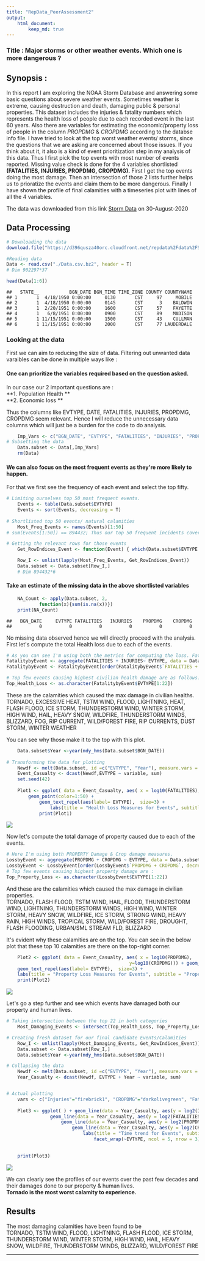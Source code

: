 ```yaml
---
title: "RepData_PeerAssessment2"
output: 
    html_document:
        keep_md: true
---
```




### Title : Major storms or other weather events. Which one is more dangerous ?


## Synopsis : 

In this report I am exploring the NOAA Storm Database and answering some basic questions about severe weather events. 
Sometimes weather  is extreme, causing destruction and death, damaging public & personal properties. This dataset includes the injuries & fatality numbers which  represents the health loss of people due to each recorded event in the last 60 years. Also there are variables for estimating the economic/property loss of people  in the column *PROPDMG* & *CROPDMG* according to the databse info file. I have tried to look at the top worst weather events/ storms,  since the  questions that we are asking are concerned about those issues.  If you think about it, it also is a kind of event prioritization step in my analysis of this data. Thus I first pick the top events with most number of events reported.  Missing value check is done for the 4 variables shortlisted  **(FATALITIES, INJURIES, PROPDMG, CROPDMG).**  First I get the top events doing the most damage. Then an intersection of those 2 lists further helps us to prioratize the events and claim them to be more dangerous. Finally I have shown the profile of final calamities with a timeseries plot with lines of all the 4 variables.  


The data was downloaded from this link [Storm Data](https://d396qusza40orc.cloudfront.net/repdata%2Fdata%2FStormData.csv.bz2) on 30-August-2020  

## Data Processing


```r
# Downloading the data
download.file("https://d396qusza40orc.cloudfront.net/repdata%2Fdata%2FStormData.csv.bz2", "./Data.csv.bz2", method = "curl")

#Reading data
Data <- read.csv("./Data.csv.bz2", header = T)
# Dim 902297*37

head(Data[1:6])
```

```
##   STATE__           BGN_DATE BGN_TIME TIME_ZONE COUNTY COUNTYNAME
## 1       1  4/18/1950 0:00:00     0130       CST     97     MOBILE
## 2       1  4/18/1950 0:00:00     0145       CST      3    BALDWIN
## 3       1  2/20/1951 0:00:00     1600       CST     57    FAYETTE
## 4       1   6/8/1951 0:00:00     0900       CST     89    MADISON
## 5       1 11/15/1951 0:00:00     1500       CST     43    CULLMAN
## 6       1 11/15/1951 0:00:00     2000       CST     77 LAUDERDALE
```

### Looking at the data

First we can aim to reducing the size of data. Filtering out unwanted data varaibles can be done in multiple ways like :

#### One can prioritize the variables required based on the question asked.

In our case our 2 important questions are :  
        **1. Population Health  **  
        **2. Economic loss  **

Thus the columns like EVTYPE, DATE, FATALITIES, INJURIES, PROPDMG, CROPDMG seem relevant. Hence I will reduce the unnecessary data columns which will just be a burden for the code to do analysis.  


```r
    Imp_Vars <- c("BGN_DATE", "EVTYPE", "FATALITIES", "INJURIES", "PROPDMG", "CROPDMG" )
# Subsetting the data
    Data.subset <- Data[,Imp_Vars]
    rm(Data)
```

#### We can also focus on the most frequent events as they're more likely to happen.  

For that we first see the frequency of each event and select the top fifty.  



```r
# Limiting ourselves top 50 most frequent events.
    Events <- table(Data.subset$EVTYPE)
    Events <- sort(Events, decreasing = T)
    
# Shortlisted top 50 events/ natural calamities
    Most_Freq_Events <- names(Events)[1:50]
# sum(Events[1:50]) == 894432; Thus our top 50 frequent incidents cover 99% data points/ rows. Rest of the 935 events are once in chance events probably.

# Getting the relevant rows for those events
    Get_RowIndices_Event <- function(Event) { which(Data.subset$EVTYPE == Event)}

    Row_I <- unlist(lapply(Most_Freq_Events, Get_RowIndices_Event))
    Data.subset <- Data.subset[Row_I,]
    # Dim 894432*6
```


#### Take an estimate of the missing data in the above shortlisted variables  


```r
    NA_Count <- apply(Data.subset, 2, 
            function(x){sum(is.na(x))})
    print(NA_Count)
```

```
##   BGN_DATE     EVTYPE FATALITIES   INJURIES    PROPDMG    CROPDMG 
##          0          0          0          0          0          0
```

No missing data observed hence we will directly proceed with the analysis. First let's compute the total Health loss due to each of the events.


```r
# As you can see I'm using both the metrics for computing the loss. Fatalities & Injuries
FatalitybyEvent <- aggregate(FATALITIES + INJURIES~ EVTYPE, data = Data.subset, sum)
FatalitybyEvent <- FatalitybyEvent[order(FatalitybyEvent$`FATALITIES + INJURIES`, decreasing = T),]

# Top few events causing highest civilian health damage are as follows:
Top_Health_Loss <- as.character(FatalitybyEvent$EVTYPE[1:22])
```

These are the calamities which caused the max damage in civilian healths.  
TORNADO, EXCESSIVE HEAT, TSTM WIND, FLOOD, LIGHTNING, HEAT, FLASH FLOOD, ICE STORM, THUNDERSTORM WIND, WINTER STORM, HIGH WIND, HAIL, HEAVY SNOW, WILDFIRE, THUNDERSTORM WINDS, BLIZZARD, FOG, RIP CURRENT, WILD/FOREST FIRE, RIP CURRENTS, DUST STORM, WINTER WEATHER  

You can see why those make it to the top with this plot.  

```r
    Data.subset$Year <-year(mdy_hms(Data.subset$BGN_DATE))
    
# Transforming the data for plotting
    Newdf <- melt(Data.subset, id =c("EVTYPE", "Year"), measure.vars = 3:6 )
    Event_Casualty <- dcast(Newdf,EVTYPE ~ variable, sum)
    set.seed(42)
    
    Plot1 <- ggplot( data = Event_Casualty, aes( x = log10(FATALITIES),y=log10(INJURIES))) +
        geom_point(color=1:50) + 
            geom_text_repel(aes(label= EVTYPE),  size=3) +  
                labs(title = "Health Loss Measures for Events", subtitle = "Fatalities V/S Injuries", y = "log 10 ( Injuries )", x = " log 10 ( Fatalities )")  
            print(Plot1)
```

![](RepData_PeerAssesment2_files/figure-html/Plots-1.png)<!-- -->


Now let's compute the total damage of property caused due to each of the events.  

```r
# Here I'm using both PROPERTY Damage & Crop damage measures.
LossbyEvent <- aggregate(PROPDMG + CROPDMG ~ EVTYPE, data = Data.subset, sum)
LossbyEvent <- LossbyEvent[order(LossbyEvent$`PROPDMG + CROPDMG`, decreasing = TRUE), ]
# Top few events causing highest property damage are :
Top_Property_Loss <- as.character(LossbyEvent$EVTYPE[1:22])
```

And these are the calamities which caused the max damage in civilian properties.  
TORNADO, FLASH FLOOD, TSTM WIND, HAIL, FLOOD, THUNDERSTORM WIND, LIGHTNING, THUNDERSTORM WINDS, HIGH WIND, WINTER STORM, HEAVY SNOW, WILDFIRE, ICE STORM, STRONG WIND, HEAVY RAIN, HIGH WINDS, TROPICAL STORM, WILD/FOREST FIRE, DROUGHT, FLASH FLOODING, URBAN/SML STREAM FLD, BLIZZARD  

It's evident why these calamities are on the top. You can see in the below plot that these top 10 calamities are there on the top-right corner.


```r
    Plot2 <- ggplot( data = Event_Casualty, aes( x = log10(PROPDMG), 
                                             y=log10(CROPDMG))) + geom_point(color=1:50) + 
    geom_text_repel(aes(label= EVTYPE),  size=3) + 
    labs(title = "Property Loss Measures for Events", subtitle = "Property Damage V/S Crop Damage",  y = "log 10 ( Crop Damage )", x = " log 10 ( Property Damage )")  
    print(Plot2)
```

![](RepData_PeerAssesment2_files/figure-html/unnamed-chunk-1-1.png)<!-- -->


Let's go a step further and see which events have damaged both our property and human lives.  


```r
# Taking intersection between the top 22 in both categories
    Most_Damaging_Events <- intersect(Top_Health_Loss, Top_Property_Loss)

# Creating fresh dataset for our final candidate Events/Calamities
    Row_I <- unlist(lapply(Most_Damaging_Events, Get_RowIndices_Event))
    Data.subset <- Data.subset[Row_I,]
    Data.subset$Year <-year(mdy_hms(Data.subset$BGN_DATE))

# Collapsing the data
    Newdf <- melt(Data.subset, id =c("EVTYPE", "Year"), measure.vars = 3:6 )
    Year_Casualty <- dcast(Newdf, EVTYPE + Year ~ variable, sum)


# Actual plotting 
    vars <- c("Injuries"="firebrick1", "CROPDMG"="darkolivegreen", "Fatalities" = "darkslateblue","PROPDMG" ="firebrick1")
    
    Plot3 <- ggplot( ) + geom_line(data = Year_Casualty, aes(y = log2(INJURIES)+1, x =Year, colour="Injuries"), show.legend = T) +   
    			geom_line(data = Year_Casualty, aes(y = log2(FATALITIES)+1, x =Year, colour="Fatalities"), linetype="twodash", show.legend = T) + 
                	geom_line(data = Year_Casualty, aes(y = log2(PROPDMG)+1, x =Year, colour="PROPDMG"), show.legend	 = T) + 
                    	geom_line(data = Year_Casualty, aes(y = log2(CROPDMG)+1, x =Year, colour="CROPDMG"), linetype="twodash", show.legend = T) + 
                        	labs(title = "Time trend for Events", subtitle = "Dmg Measurements V/S Years", y = "log 2 ( Damage Measurements )", x = " Year ")  +
                        		facet_wrap(~EVTYPE, ncol = 5, nrow = 3) + scale_colour_manual(name="Measures:", values=vars) + theme(legend.position="bottom")
    

    print(Plot3)
```

![](RepData_PeerAssesment2_files/figure-html/FinalAnalysis-1.png)<!-- -->


We can clearly see the profiles of our events over the past few decades and their damages done to our property & human lives.  
**Tornado is the most worst calamity to experience.**

## Results

The most damaging calamities have been found to be  
TORNADO, TSTM WIND, FLOOD, LIGHTNING, FLASH FLOOD, ICE STORM, THUNDERSTORM WIND, WINTER STORM, HIGH WIND, HAIL, HEAVY SNOW, WILDFIRE, THUNDERSTORM WINDS, BLIZZARD, WILD/FOREST FIRE  



***

